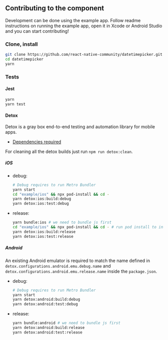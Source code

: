 ## Contributing to the component

Development can be done using the example app. Follow readme instructions on running the example app, open it in Xcode or Android Studio and you can start contributing!

### Clone, install

```sh
git clone https://github.com/react-native-community/datetimepicker.git
cd datetimepicker
yarn
```

### Tests

#### Jest

```sh
yarn
yarn test
```

#### Detox

Detox is a gray box end-to-end testing and automation library for mobile apps.

- [Dependencies required](https://github.com/wix/Detox/blob/master/docs/Introduction.GettingStarted.md#step-1-install-dependencies)

For cleaning all the detox builds just run `npm run detox:clean`.

##### iOS

- debug:

  ```sh
  # Debug requires to run Metro Bundler
  yarn start
  cd "example/ios" && npx pod-install && cd -
  yarn detox:ios:build:debug
  yarn detox:ios:test:debug
  ```

- release:

  ```sh
  yarn bundle:ios # we need to bundle js first
  cd "example/ios" && npx pod-install && cd - # run pod install to include bundle
  yarn detox:ios:build:release
  yarn detox:ios:test:release
  ```

##### Android

An existing Android emulator is required to match the name defined in `detox.configurations.android.emu.debug.name` and `detox.configurations.android.emu.release.name` inside the `package.json`.

- debug:

  ```sh
  # Debug requires to run Metro Bundler
  yarn start
  yarn detox:android:build:debug
  yarn detox:android:test:debug
  ```

- release:

  ```sh
  yarn bundle:android # we need to bundle js first
  yarn detox:android:build:release
  yarn detox:android:test:release
  ```
